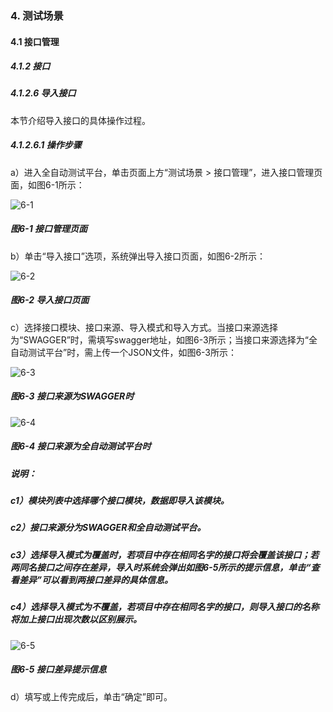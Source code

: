 ### 4. 测试场景

#### 4.1 接口管理

##### 4.1.2 接口

##### 4.1.2.6 导入接口

本节介绍导入接口的具体操作过程。

##### 4.1.2.6.1 操作步骤

a）进入全自动测试平台，单击页面上方“测试场景 > 接口管理”，进入接口管理页面，如图6-1所示：

![6-1](https://www.feisuanyz.com/fstest/cscj/jkgl/10_1.png)

##### 图6-1 接口管理页面

b）单击“导入接口”选项，系统弹出导入接口页面，如图6-2所示：

![6-2](https://www.feisuanyz.com/fstest/cscj/jkgl/11.png)

##### 图6-2 导入接口页面

c）选择接口模块、接口来源、导入模式和导入方式。当接口来源选择为“SWAGGER”时，需填写swagger地址，如图6-3所示；当接口来源选择为“全自动测试平台”时，需上传一个JSON文件，如图6-3所示：

![6-3](https://www.feisuanyz.com/fstest/cscj/jkgl/11_1.png)

##### 图6-3 接口来源为SWAGGER时

![6-4](https://www.feisuanyz.com/fstest/cscj/jkgl/11_2.png)

##### 图6-4 接口来源为全自动测试平台时

##### 说明：

##### c1）模块列表中选择哪个接口模块，数据即导入该模块。

##### c2）接口来源分为SWAGGER和全自动测试平台。

##### c3）选择导入模式为覆盖时，若项目中存在相同名字的接口将会覆盖该接口；若两同名接口之间存在差异，导入时系统会弹出如图6-5所示的提示信息，单击“查看差异”可以看到两接口差异的具体信息。

##### c4）选择导入模式为不覆盖，若项目中存在相同名字的接口，则导入接口的名称将加上接口出现次数以区别展示。

![6-5](https://www.feisuanyz.com/fstest/cscj/jkgl/11_3.png)

##### 图6-5 接口差异提示信息

d）填写或上传完成后，单击“确定”即可。

